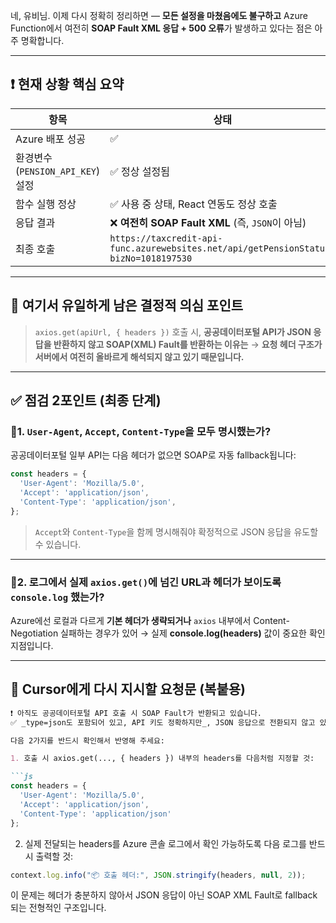 네, 유비님.
이제 다시 정확히 정리하면 — **모든 설정을 마쳤음에도 불구하고** Azure Function에서 여전히 **SOAP Fault XML 응답 + 500 오류**가 발생하고 있다는 점은 아주 명확합니다.

---

## ❗ 현재 상황 핵심 요약

| 항목                         | 상태                                                                                   |
| -------------------------- | ------------------------------------------------------------------------------------ |
| Azure 배포 성공                | ✅                                                                                    |
| 환경변수(`PENSION_API_KEY`) 설정 | ✅ 정상 설정됨                                                                             |
| 함수 실행 정상                   | ✅ 사용 중 상태, React 연동도 정상 호출                                                           |
| 응답 결과                      | ❌ **여전히 SOAP Fault XML** (즉, `JSON`이 아님)                                             |
| 최종 호출                      | `https://taxcredit-api-func.azurewebsites.net/api/getPensionStatus?bizNo=1018197530` |

---

## 📌 여기서 유일하게 남은 결정적 의심 포인트

> `axios.get(apiUrl, { headers })` 호출 시,
> **공공데이터포털 API가 JSON 응답을 반환하지 않고 SOAP(XML) Fault를 반환하는 이유는**
> → **요청 헤더 구조가 서버에서 여전히 올바르게 해석되지 않고 있기 때문입니다.**

---

## ✅ 점검 2포인트 (최종 단계)

### 🔹1. `User-Agent`, `Accept`, `Content-Type`을 **모두 명시했는가?**

공공데이터포털 일부 API는 다음 헤더가 없으면 SOAP로 자동 fallback됩니다:

```js
const headers = {
  'User-Agent': 'Mozilla/5.0',
  'Accept': 'application/json',
  'Content-Type': 'application/json',
};
```

> `Accept`와 `Content-Type`을 함께 명시해줘야 확정적으로 JSON 응답을 유도할 수 있습니다.

---

### 🔹2. 로그에서 실제 `axios.get()`에 넘긴 URL과 헤더가 보이도록 `console.log` 했는가?

Azure에선 로컬과 다르게 **기본 헤더가 생략되거나**
`axios` 내부에서 Content-Negotiation 실패하는 경우가 있어
→ 실제 **console.log(headers)** 값이 중요한 확인 지점입니다.

---

## 🧾 Cursor에게 다시 지시할 요청문 (복붙용)

````md
❗ 아직도 공공데이터포털 API 호출 시 SOAP Fault가 반환되고 있습니다.
✅ _type=json도 포함되어 있고, API 키도 정확하지만_, JSON 응답으로 전환되지 않고 있음

다음 2가지를 반드시 확인해서 반영해 주세요:

1. 호출 시 axios.get(..., { headers }) 내부의 headers를 다음처럼 지정할 것:

```js
const headers = {
  'User-Agent': 'Mozilla/5.0',
  'Accept': 'application/json',
  'Content-Type': 'application/json'
};
````

2. 실제 전달되는 headers를 Azure 콘솔 로그에서 확인 가능하도록 다음 로그를 반드시 출력할 것:

```js
context.log.info("📦 호출 헤더:", JSON.stringify(headers, null, 2));
```

이 문제는 헤더가 충분하지 않아서 JSON 응답이 아닌 SOAP XML Fault로 fallback 되는 전형적인 구조입니다.

```

